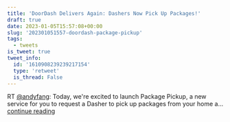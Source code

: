 ```yaml
---
title: 'DoorDash Delivers Again: Dashers Now Pick Up Packages!'
draft: true
date: 2023-01-05T15:57:08+00:00
slug: '202301051557-doordash-package-pickup'
tags:
  - tweets
is_tweet: true
tweet_info:
  id: '1610908239239217154'
  type: 'retweet'
  is_thread: False
---
```




RT [@andyfang](https://x.com/andyfang): Today, we're excited to launch Package Pickup, a new service for you to request a Dasher to pick up packages from your home a… [continue reading](https://x.com/sytelus/status/1610908239239217154)
